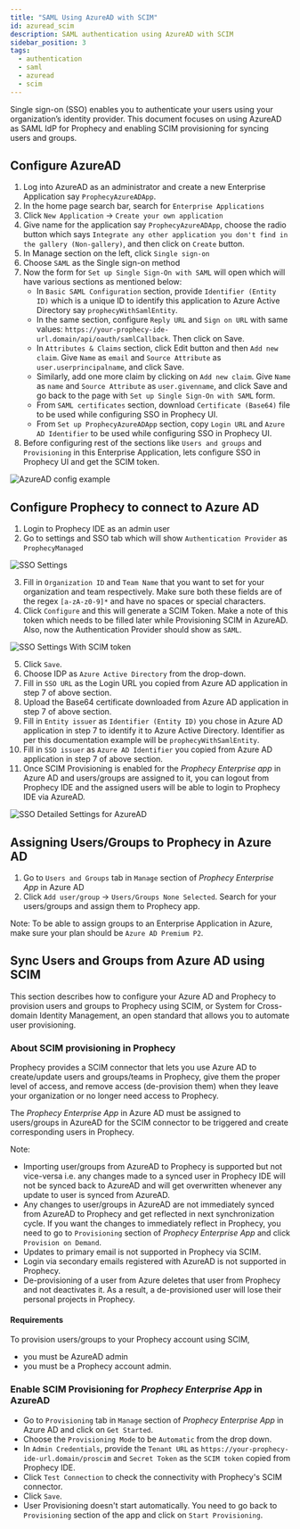 ```yaml
---
title: "SAML Using AzureAD with SCIM"
id: azuread_scim
description: SAML authentication using AzureAD with SCIM
sidebar_position: 3
tags:
  - authentication
  - saml
  - azuread
  - scim
---
```


Single sign-on (SSO) enables you to authenticate your users using your organization’s identity provider.
This document focuses on using AzureAD as SAML IdP for Prophecy and enabling SCIM provisioning for syncing users and
groups.

## Configure AzureAD

1. Log into AzureAD as an administrator and create a new Enterprise Application say `ProphecyAzureADApp`.
2. In the home page search bar, search for `Enterprise Applications`
3. Click `New Application` -> `Create your own application`
4. Give name for the application say `ProphecyAzureADApp`, choose the radio button which says `Integrate any other application you don't find in the gallery (Non-gallery)`, and then click on `Create` button.
5. In Manage section on the left, click `Single sign-on`
6. Choose `SAML` as the Single sign-on method
7. Now the form for `Set up Single Sign-On with SAML` will open which will have various sections as mentioned below:
   - In `Basic SAML Configuration` section, provide `Identifier (Entity ID)` which is a unique ID to identify this application to Azure Active Directory say `prophecyWithSamlEntity`.
   - In the same section, configure `Reply URL` and `Sign on URL` with same values: `https://your-prophecy-ide-url.domain/api/oauth/samlCallback`. Then click on Save.
   - In `Attributes & Claims` section, click Edit button and then `Add new claim`. Give `Name` as `email` and `Source Attribute` as `user.userprincipalname`, and click Save.
   - Similarly, add one more claim by clicking on `Add new claim`. Give `Name` as `name` and `Source Attribute` as `user.givenname`, and click Save and go back to the page with `Set up Single Sign-On with SAML` form.
   - From `SAML certificates` section, download `Certificate (Base64)` file to be used while configuring SSO in Prophecy UI.
   - From `Set up ProphecyAzureADApp` section, copy `Login URL` and `Azure AD Identifier` to be used while configuring SSO in Prophecy UI.
8. Before configuring rest of the sections like `Users and groups` and `Provisioning` in this Enterprise Application, lets configure SSO in Prophecy UI and get the SCIM token.

![AzureAD config example](./img/azure_enterpriseapp_sso.png)

## Configure Prophecy to connect to Azure AD

1. Login to Prophecy IDE as an admin user
2. Go to settings and SSO tab which will show `Authentication Provider` as `ProphecyManaged`

![SSO Settings](./img/sso_settings.png)

3. Fill in `Organization ID` and `Team Name` that you want to set for your organization and team respectively. Make sure both these fields are of the regex `[a-zA-z0-9]*` and have no spaces or special characters.
4. Click `Configure` and this will generate a SCIM Token. Make a note of this token which needs to be filled later while Provisioning SCIM in AzureAD. Also, now the Authentication Provider should show as `SAML`.

![SSO Settings With SCIM token](./img/sso_settings_with_token.png)

5. Click `Save`.
6. Choose IDP as `Azure Active Directory` from the drop-down.
7. Fill in `SSO URL` as the Login URL you copied from Azure AD application in step 7 of above section.
8. Upload the Base64 certificate downloaded from Azure AD application in step 7 of above section.
9. Fill in `Entity issuer` as `Identifier (Entity ID)` you chose in Azure AD application in step 7 to identify it to Azure Active Directory. Identifier as per this documentation example will be `prophecyWithSamlEntity`.
10. Fill in `SSO issuer` as `Azure AD Identifier` you copied from Azure AD application in step 7 of above section.
11. Once SCIM Provisioning is enabled for the _Prophecy Enterprise app_ in Azure AD and users/groups are assigned to it, you can logout from Prophecy IDE and the assigned users will be able to login to Prophecy IDE via AzureAD.

![SSO Detailed Settings for AzureAD](./img/sso_settings_detailed_azuread.png)

## Assigning Users/Groups to Prophecy in Azure AD

1. Go to `Users and Groups` tab in `Manage` section of _Prophecy Enterprise App_ in Azure AD
2. Click `Add user/group` -> `Users/Groups None Selected`. Search for your users/groups and assign them to Prophecy app.

Note: To be able to assign groups to an Enterprise Application in Azure, make sure your plan should be `Azure AD Premium P2`.

## Sync Users and Groups from Azure AD using SCIM

This section describes how to configure your Azure AD and Prophecy to provision users and groups to Prophecy using SCIM,
or System for Cross-domain Identity Management, an open standard that allows you to automate user provisioning.

### About SCIM provisioning in Prophecy

Prophecy provides a SCIM connector that lets you use Azure AD to create/update users and groups/teams in Prophecy, give them the proper level of access,
and remove access (de-provision them) when they leave your organization or no longer need access to Prophecy.

The _Prophecy Enterprise App_ in Azure AD must be assigned to users/groups in AzureAD for the SCIM connector to be triggered and
create corresponding users in Prophecy.

Note:

- Importing user/groups from AzureAD to Prophecy is supported but not vice-versa i.e. any changes made to a synced user in
  Prophecy IDE will not be synced back to AzureAD and will get overwritten whenever any update to user is synced from AzureAD.
- Any changes to user/groups in AzureAD are not immediately synced from AzureAD to Prophecy and get reflected in next synchronization cycle. If you want the changes to immediately reflect in Prophecy,
  you need to go to `Provisioning` section of _Prophecy Enterprise App_ and click `Provision on Demand`.
- Updates to primary email is not supported in Prophecy via SCIM.
- Login via secondary emails registered with AzureAD is not supported in Prophecy.
- De-provisioning of a user from Azure deletes that user from Prophecy and not deactivates it. As a result, a
  de-provisioned user will lose their personal projects in Prophecy.

#### Requirements

To provision users/groups to your Prophecy account using SCIM,

- you must be AzureAD admin
- you must be a Prophecy account admin.

### Enable SCIM Provisioning for _Prophecy Enterprise App_ in AzureAD

- Go to `Provisioning` tab in `Manage` section of _Prophecy Enterprise App_ in Azure AD and click on `Get Started`.
- Choose the `Provisioning Mode` to be `Automatic` from the drop down.
- In `Admin Credentials`, provide the `Tenant URL` as `https://your-prophecy-ide-url.domain/proscim` and `Secret Token` as the `SCIM token` copied from Prophecy IDE.
- Click `Test Connection` to check the connectivity with Prophecy's SCIM connector.
- Click `Save`.
- User Provisioning doesn't start automatically. You need to go back to `Provisioning` section of the app and click on `Start Provisioning`.

